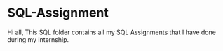 # SQL-Assignment
Hi all, This SQL folder contains all my SQL Assignments that I have done during my internship.
